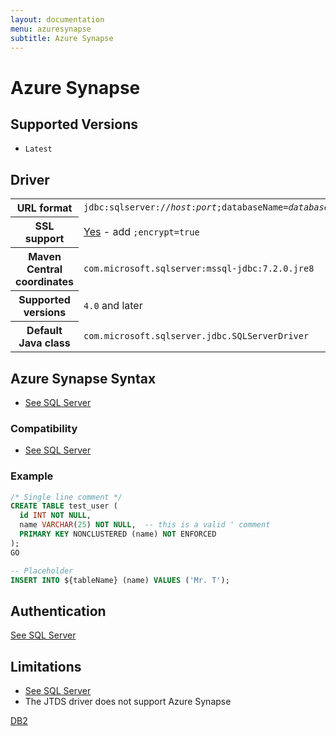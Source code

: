 ```yaml
---
layout: documentation
menu: azuresynapse
subtitle: Azure Synapse
---
```


# Azure Synapse

## Supported Versions

- `Latest`

## Driver

<table class="table">
<tr>
<th>URL format</th>
<td><code>jdbc:sqlserver://<i>host</i>:<i>port</i>;databaseName=<i>database</i></code></td>
</tr>
<tr>
<th>SSL support</th>
<td><a href="https://docs.microsoft.com/en-us/sql/connect/jdbc/connecting-with-ssl-encryption?view=sql-server-ver15">Yes</a> - add <code>;encrypt=true</code></td>
</tr>
<tr>
<th>Maven Central coordinates</th>
<td><code>com.microsoft.sqlserver:mssql-jdbc:7.2.0.jre8</code></td>
</tr>
<tr>
<th>Supported versions</th>
<td><code>4.0</code> and later</td>
</tr>
<tr>
<th>Default Java class</th>
<td><code>com.microsoft.sqlserver.jdbc.SQLServerDriver</code></td>
</tr>
</table>

## Azure Synapse Syntax

- [See SQL Server](/documentation/database/sqlserver#sql-server-syntax)

### Compatibility

- [See SQL Server](/documentation/database/sqlserver#compatibility)

### Example

```sql
/* Single line comment */
CREATE TABLE test_user (
  id INT NOT NULL,
  name VARCHAR(25) NOT NULL,  -- this is a valid ' comment
  PRIMARY KEY NONCLUSTERED (name) NOT ENFORCED
);
GO

-- Placeholder
INSERT INTO ${tableName} (name) VALUES ('Mr. T');
```

## Authentication

[See SQL Server](/documentation/database/sqlserver#authentication)

## Limitations

- [See SQL Server](/documentation/database/sqlserver#limitations)
- The JTDS driver does not support Azure Synapse

<p class="next-steps">
    <a class="btn btn-primary" href="/documentation/database/db2">DB2 <i class="fa fa-arrow-right"></i></a>
</p>
